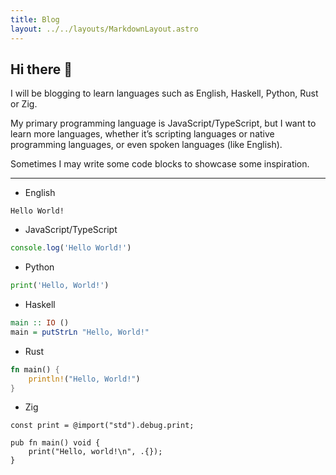 ```yaml
---
title: Blog
layout: ../../layouts/MarkdownLayout.astro
---
```


## Hi there 👋

I will be blogging to learn languages such as English, Haskell, Python, Rust or Zig.

My primary programming language is JavaScript/TypeScript, but I want to learn more languages, whether it’s scripting languages or native programming languages, or even spoken languages (like English).

Sometimes I may write some code blocks to showcase some inspiration.

---

- English

```en
Hello World!
```

- JavaScript/TypeScript

```ts
console.log('Hello World!')
```

- Python

```py
print('Hello, World!')
```

- Haskell

```hs
main :: IO ()
main = putStrLn "Hello, World!"
```

- Rust

```rs
fn main() {
    println!("Hello, World!")
}
```

- Zig

```zig
const print = @import("std").debug.print;

pub fn main() void {
    print("Hello, world!\n", .{});
}
```
